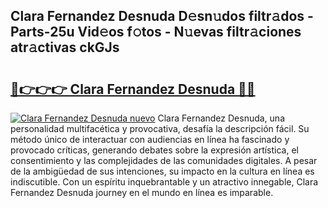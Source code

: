 ## Clara Fernandez Desnuda D𝚎sn𝚞dos filtr𝚊dos - Parts-25u Vid𝚎os f𝚘tos - N𝚞evas filtr𝚊ciones atr𝚊ctivas ckGJs

# <h2><a href="http://mb4b9y3.tromn.icu/?c=Clara+Fernandez+Desnuda">🔗👉👉👉 Clara Fernandez Desnuda 🔗🔗</a></h2>

[![Clara Fernandez Desnuda nuevo](https://i.imgur.com/pEAQMta.gif)](http://mb4b9y3.tromn.icu/?c=Clara+Fernandez+Desnuda)
Clara Fernandez Desnuda, una personalidad multifacética y provocativa, desafía la descripción fácil. Su método único de interactuar con audiencias en línea ha fascinado y provocado críticas, generando debates sobre la expresión artística, el consentimiento y las complejidades de las comunidades digitales. A pesar de la ambigüedad de sus intenciones, su impacto en la cultura en línea es indiscutible. Con un espíritu inquebrantable y un atractivo innegable, Clara Fernandez Desnuda journey en el mundo en línea es imparable.
